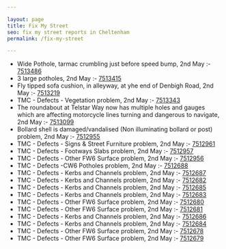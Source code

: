 ```yaml
---

layout: page
title: Fix My Street
seo: fix my street reports in Cheltenham
permalink: /fix-my-street

---
```


<!-- fix_marker starts -->

- Wide Pothole, tarmac crumbling just before speed bump, 2nd May :- [7513486](https://www.fixmystreet.com/report/7513486)
- 3 large potholes, 2nd May :- [7513415](https://www.fixmystreet.com/report/7513415)
- Fly tipped sofa cushion, in alleyway, at yhe end of Denbigh Road, 2nd May :- [7513219](https://www.fixmystreet.com/report/7513219)
- TMC - Defects - Vegetation problem, 2nd May :- [7513343](https://www.fixmystreet.com/report/7513343)
- The roundabout at Telstar Way now has multiple holes and gauges which are affecting motorcycle lines turning and dangerous to navigate, 2nd May :- [7513099](https://www.fixmystreet.com/report/7513099)
- Bollard shell is damaged/vandalised (Non illuminating bollard or post) problem, 2nd May :- [7512955](https://www.fixmystreet.com/report/7512955)
- TMC - Defects - Signs & Street Furniture problem, 2nd May :- [7512961](https://www.fixmystreet.com/report/7512961)
- TMC - Defects - Footways Slabs problem, 2nd May :- [7512957](https://www.fixmystreet.com/report/7512957)
- TMC - Defects - Other FW6  Surface problem, 2nd May :- [7512956](https://www.fixmystreet.com/report/7512956)
- TMC - Defects -CW6 Potholes  problem, 2nd May :- [7512688](https://www.fixmystreet.com/report/7512688)
- TMC - Defects - Kerbs and Channels problem, 2nd May :- [7512687](https://www.fixmystreet.com/report/7512687)
- TMC - Defects - Kerbs and Channels problem, 2nd May :- [7512682](https://www.fixmystreet.com/report/7512682)
- TMC - Defects - Kerbs and Channels problem, 2nd May :- [7512685](https://www.fixmystreet.com/report/7512685)
- TMC - Defects - Kerbs and Channels problem, 2nd May :- [7512683](https://www.fixmystreet.com/report/7512683)
- TMC - Defects - Other FW6  Surface problem, 2nd May :- [7512680](https://www.fixmystreet.com/report/7512680)
- TMC - Defects - Other FW6  Surface problem, 2nd May :- [7512681](https://www.fixmystreet.com/report/7512681)
- TMC - Defects - Kerbs and Channels problem, 2nd May :- [7512686](https://www.fixmystreet.com/report/7512686)
- TMC - Defects - Kerbs and Channels problem, 2nd May :- [7512684](https://www.fixmystreet.com/report/7512684)
- TMC - Defects - Other FW6  Surface problem, 2nd May :- [7512678](https://www.fixmystreet.com/report/7512678)
- TMC - Defects - Other FW6  Surface problem, 2nd May :- [7512679](https://www.fixmystreet.com/report/7512679)

<!-- fix_marker ends -->
